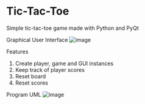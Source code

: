 # Tic-Tac-Toe
Simple tic-tac-toe game made with Python and PyQt

Graphical User Interface
![image](https://user-images.githubusercontent.com/30330337/134968081-f22180b4-2d41-4092-9f90-5c59f254a5b2.png)

Features
1. Create player, game and GUI instances
2. Keep track of player scores
3. Reset board
4. Reset scores

Program UML
![image](https://user-images.githubusercontent.com/30330337/134977574-b75f467e-f77e-4a84-80c9-99b0f5cd2a4b.png)

